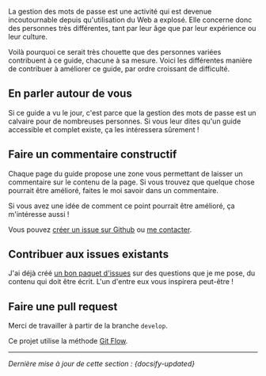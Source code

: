 La gestion des mots de passe est une activité qui est devenue incoutournable depuis qu'utilisation du Web a explosé. Elle concerne donc des personnes très différentes, tant par leur âge que par leur expérience ou leur culture.

Voilà pourquoi ce serait très chouette que des personnes variées contribuent à ce guide, chacune à sa mesure. Voici les différentes manière de contribuer à améliorer ce guide, par ordre croissant de difficulté.

## En parler autour de vous

Si ce guide a vu le jour, c'est parce que la gestion des mots de passe est un calvaire pour de nombreuses personnes. Si vous leur dites qu'un guide accessible et complet existe, ça les intéressera sûrement !

## Faire un commentaire constructif

Chaque page du guide propose une zone vous permettant de laisser un commentaire sur le contenu de la page. Si vous trouvez que quelque chose pourrait être amélioré, faites le moi savoir dans un commentaire.

Si vous avez une idée de comment ce point pourrait être amélioré, ça m'intéresse aussi !

Vous pouvez [créer un issue sur Github](https://github.com/ColinMaudry/password-management/issues/new) ou [me contacter](https://github.com/ColinMaudry/password-management#contact).

## Contribuer aux issues existants

J'ai déjà créé [un bon paquet d'issues](https://github.com/ColinMaudry/password-management/issues) sur des questions que je me pose, du contenu qui doit être écrit. L'un d'entre eux vous inspirera peut-être !

## Faire une pull request

Merci de travailler à partir de la branche `develop`.

Ce projet utilise la méthode [Git Flow](https://datasift.github.io/gitflow/IntroducingGitFlow.html).

---

*Dernière mise à jour de cette section : {docsify-updated}*
